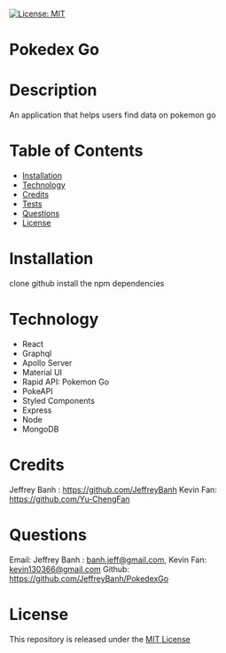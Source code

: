 [![License: MIT](https://img.shields.io/badge/License-MIT-yellow.svg)](https://opensource.org/licenses/MIT)

# Pokedex Go

# Description
 An application that helps users find data on pokemon go
# Table of Contents
* [Installation](#Installation)
* [Technology](#Technology)
* [Credits](#Credits)
* [Tests](#Tests)
* [Questions](#Questions)
* [License](#License)

# Installation
 clone github
 install the npm dependencies

# Technology
* React
* Graphql
* Apollo Server
* Material UI
* Rapid API: Pokemon Go
* PokeAPI
* Styled Components
* Express
* Node
* MongoDB

# Credits
Jeffrey Banh : https://github.com/JeffreyBanh
Kevin Fan: https://github.com/Yu-ChengFan

# Questions
Email: Jeffrey Banh : banh.jeff@gmail.com, Kevin Fan: kevin130366@gmail.com
Github: https://github.com/JeffreyBanh/PokedexGo

# License
 This repository is released under the [MIT License](https://opensource.org/licenses/MIT)


